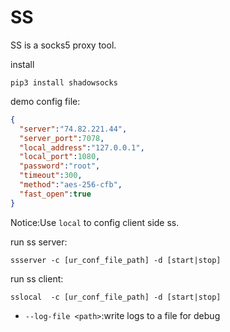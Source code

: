 # SS

SS is a socks5 proxy tool.

install
```
pip3 install shadowsocks
```

demo config file:
```json
{
  "server":"74.82.221.44",
  "server_port":7078,
  "local_address":"127.0.0.1",
  "local_port":1080,
  "password":"root",
  "timeout":300,
  "method":"aes-256-cfb",
  "fast_open":true
}
```

Notice:Use `local` to config client side ss.

run ss server:
```
ssserver -c [ur_conf_file_path] -d [start|stop]
```

run ss client:
```
sslocal  -c [ur_conf_file_path] -d [start|stop]
```

* `--log-file <path>`:write logs to a file for debug
